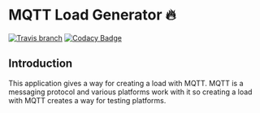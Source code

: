 # MQTT Load Generator :fire:

[![Travis branch](https://img.shields.io/travis/com/I1820/lg/master.svg?style=flat-square)](https://travis-ci.com/I1820/lg)
[![Codacy Badge](https://img.shields.io/codacy/grade/b6019269d2cf4b11897acd4340e78bdc.svg?style=flat-square)](https://www.codacy.com/project/i1820/lg/dashboard)


## Introduction
This application gives a way for creating a load with MQTT.
MQTT is a messaging protocol and various platforms work with it so
creating a load with MQTT creates a way for testing platforms.
